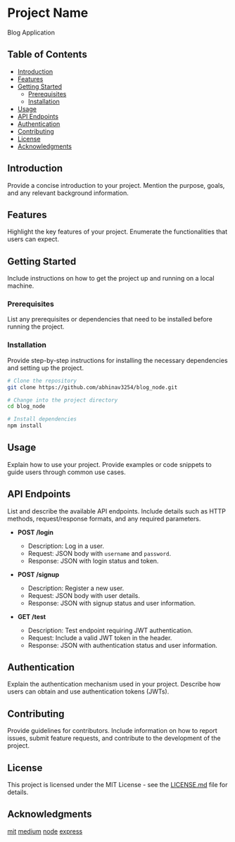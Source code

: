 # Project Name

Blog Application

## Table of Contents

- [Introduction](#introduction)
- [Features](#features)
- [Getting Started](#getting-started)
  - [Prerequisites](#prerequisites)
  - [Installation](#installation)
- [Usage](#usage)
- [API Endpoints](#api-endpoints)
- [Authentication](#authentication)
- [Contributing](#contributing)
- [License](#license)
- [Acknowledgments](#acknowledgments)

## Introduction

Provide a concise introduction to your project. Mention the purpose, goals, and any relevant background information.

## Features

Highlight the key features of your project. Enumerate the functionalities that users can expect.

## Getting Started

Include instructions on how to get the project up and running on a local machine.

### Prerequisites

List any prerequisites or dependencies that need to be installed before running the project.

### Installation

Provide step-by-step instructions for installing the necessary dependencies and setting up the project.

```bash
# Clone the repository
git clone https://github.com/abhinav3254/blog_node.git

# Change into the project directory
cd blog_node

# Install dependencies
npm install
```

## Usage

Explain how to use your project. Provide examples or code snippets to guide users through common use cases.

## API Endpoints

List and describe the available API endpoints. Include details such as HTTP methods, request/response formats, and any required parameters.

- **POST /login**
  - Description: Log in a user.
  - Request: JSON body with `username` and `password`.
  - Response: JSON with login status and token.

- **POST /signup**
  - Description: Register a new user.
  - Request: JSON body with user details.
  - Response: JSON with signup status and user information.

- **GET /test**
  - Description: Test endpoint requiring JWT authentication.
  - Request: Include a valid JWT token in the header.
  - Response: JSON with authentication status and user information.

## Authentication

Explain the authentication mechanism used in your project. Describe how users can obtain and use authentication tokens (JWTs).

## Contributing

Provide guidelines for contributors. Include information on how to report issues, submit feature requests, and contribute to the development of the project.

## License

This project is licensed under the MIT License - see the [LICENSE.md](LICENSE.md) file for details.


## Acknowledgments

[mit]('https://www.npmjs.com/')
[medium]('https://medium.com/')
[node]('https://nodejs.org/en')
[express]('https://expressjs.com/')